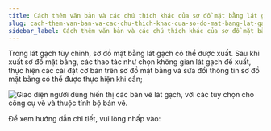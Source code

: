 ```yaml
---
title: Cách thêm văn bản và các chú thích khác của sơ đồ mặt bằng lát gạch
slug: cach-them-van-ban-va-cac-chu-thich-khac-cua-so-do-mat-bang-lat-gach
sidebar_label: Cách thêm văn bản và các chú thích khác của sơ đồ mặt bằng lát gạch
---
```


Trong lát gạch tùy chỉnh, sơ đồ mặt bằng lát gạch có thể được xuất. Sau khi xuất sơ đồ mặt bằng, các thao tác như chọn không gian lát gạch để xuất, thực hiện các cài đặt cơ bản trên sơ đồ mặt bằng và sửa đổi thông tin sơ đồ mặt bằng có thể được thực hiện khi cần;

![Giao diện người dùng hiển thị các bản vẽ lát gạch, với các tùy chọn cho công cụ vẽ và thuộc tính bộ bản vẽ.](https://storage.googleapis.com/jegavn_kb/images/54c8c1da-c359-4f03-8d27-826cb63435c5.png)

Để xem hướng dẫn chi tiết, vui lòng nhấp vào: